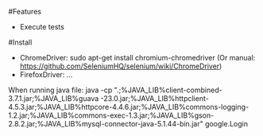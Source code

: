 #Features

- Execute tests

#Install

- ChromeDriver: sudo apt-get install chromium-chromedriver (Or manual: https://github.com/SeleniumHQ/selenium/wiki/ChromeDriver)
- FirefoxDriver: ...

When running java file:
java -cp ".;%JAVA_LIB%client-combined-3.7.1.jar;%JAVA_LIB%guava -23.0.jar;%JAVA_LIB%httpclient-4.5.3.jar;%JAVA_LIB%httpcore-4.4.6.jar;%JAVA_LIB%commons-logging-1.2.jar;%JAVA_LIB%commons-exec-1.3.jar;%JAVA_LIB%gson-2.8.2.jar;%JAVA_LIB%mysql-connector-java-5.1.44-bin.jar" google.Login